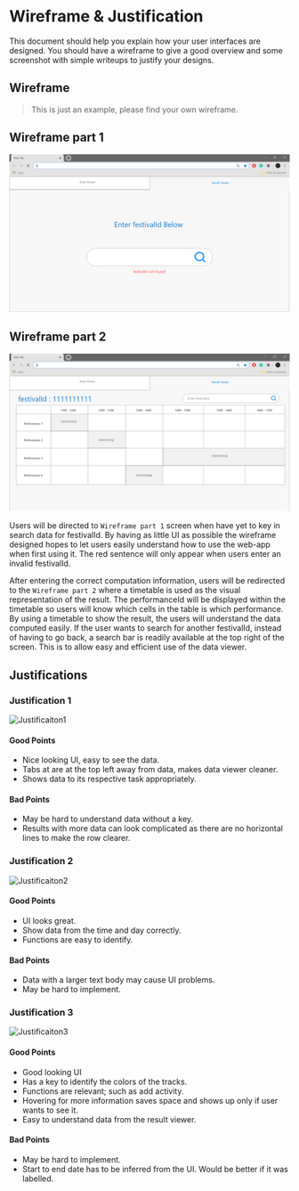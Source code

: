# Wireframe & Justification

This document should help you explain how your user interfaces are designed. You should have a wireframe to give a good overview and some screenshot with simple writeups to justify your designs.

## Wireframe

> This is just an example, please find your own wireframe.

## Wireframe part 1
![Wireframe](assets/basic-wireframe-result-viewer-frontend-1.png)

## Wireframe part 2
![Wireframe](assets/basic-wireframe-result-viewer-frontend-2.png)

  Users will be directed to `Wireframe part 1` screen when have yet to key in search data for festivalId. By having as little UI as possible the wireframe designed hopes to let users easily understand how to use the web-app when first using it. The red sentence will only appear when users enter an invalid festivalId.
  
  After entering the correct computation information, users will be redirected to the `Wireframe part 2` where a timetable is used as the visual representation of the result. The performanceId will be displayed within the timetable so users will know which cells in the table is which performance. By using a timetable to show the result, the users will understand the data computed easily. If the user wants to search for another festivalId, instead of having to go back, a search bar is readily available at the top right of the screen. This is to allow easy and efficient use of the data viewer.

## Justifications

### Justification 1
![Justificaiton1](https://assets-global.website-files.com/5a5399a10a77cc0001b18774/5d558e514de4fb7e265517a5_Graphic-hero-chart-homepage%402x-p-800.png)

#### Good Points
- Nice looking UI, easy to see the data.
- Tabs at are at the top left away from data, makes data viewer cleaner.
- Shows data to its respective task appropriately.

#### Bad Points
- May be hard to understand data without a key.
- Results with more data can look complicated as there are no horizontal lines to make the row clearer.

### Justification 2

![Justificaiton2](https://cdn.dribbble.com/users/443226/screenshots/2849109/task_page_calendar_view.jpg)

#### Good Points

- UI looks great.
- Show data from the time and day correctly.
- Functions are easy to identify.

#### Bad Points

- Data with a larger text body may cause UI problems.
- May be hard to implement.

### Justification 3

![Justificaiton3](https://assets.materialup.com/uploads/5ba1df18-fce3-4340-ac60-d4c89de5344b/preview.png)

#### Good Points
- Good looking UI
- Has a key to identify the colors of the tracks.
- Functions are relevant; such as add activity.
- Hovering for more information saves space and shows up only if user wants to see it.
- Easy to understand data from the result viewer.

#### Bad Points
- May be hard to implement.
- Start to end date has to be inferred from the UI. Would be better if it was labelled.
